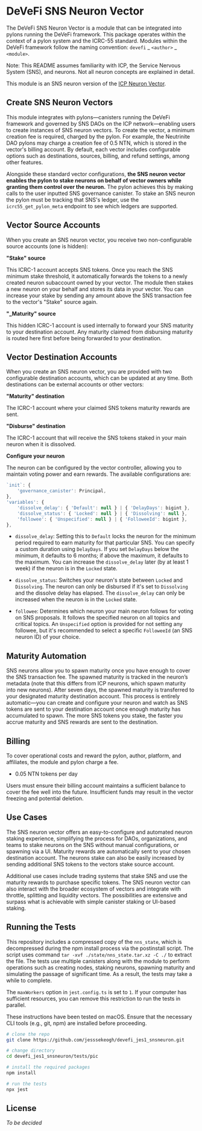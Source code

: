 # DeVeFi SNS Neuron Vector
The DeVeFi SNS Neuron Vector is a module that can be integrated into pylons running the DeVeFi framework. This package operates within the context of a pylon system and the ICRC-55 standard. Modules within the DeVeFi framework follow the naming convention: `devefi` _ `<author>` _ `<module>`.

Note: This README assumes familiarity with ICP, the Service Nervous System (SNS), and neurons. Not all neuron concepts are explained in detail.

This module is an SNS neuron version of the [ICP Neuron Vector](https://github.com/jesssekeogh/devefi_jes1_icpneuron).

## Create SNS Neuron Vectors

This module integrates with pylons—canisters running the DeVeFi framework and governed by SNS DAOs on the ICP network—enabling users to create instances of SNS neuron vectors. To create the vector, a minimum creation fee is required, charged by the pylon. For example, the Neutrinite DAO pylons may charge a creation fee of 0.5 NTN, which is stored in the vector's billing account. By default, each vector includes configurable options such as destinations, sources, billing, and refund settings, among other features. 

Alongside these standard vector configurations, **the SNS neuron vector enables the pylon to stake neurons on behalf of vector owners while granting them control over the neuron.** The pylon achieves this by making calls to the user inputted SNS governance canister. To stake an SNS neuron the pylon must be tracking that SNS's ledger, use the `icrc55_get_pylon_meta` endpoint to see which ledgers are supported.

## Vector Source Accounts

When you create an SNS neuron vector, you receive two non-configurable source accounts (one is hidden):

**"Stake" source** 

This ICRC-1 account accepts SNS tokens. Once you reach the SNS minimum stake threshold, it automatically forwards the tokens to a newly created neuron subaccount owned by your vector. The module then stakes a new neuron on your behalf and stores its data in your vector. You can increase your stake by sending any amount above the SNS transaction fee to the vector's "Stake" source again.

**"_Maturity" source**

This hidden ICRC-1 account is used internally to forward your SNS maturity to your destination account. Any maturity claimed from disbursing maturity is routed here first before being forwarded to your destination.

## Vector Destination Accounts

When you create an SNS neuron vector, you are provided with two configurable destination accounts, which can be updated at any time. Both destinations can be external accounts or other vectors:

**"Maturity" destination**

The ICRC-1 account where your claimed SNS tokens maturity rewards are sent.

**"Disburse" destination**

The ICRC-1 account that will receive the SNS tokens staked in your main neuron when it is dissolved.

**Configure your neuron**

The neuron can be configured by the vector controller, allowing you to maintain voting power and earn rewards. The available configurations are:

```javascript
`init`: {
    'governance_canister': Principal,
},
'variables': {
    'dissolve_delay': { 'Default': null } | { 'DelayDays': bigint },
    'dissolve_status': { 'Locked': null } | { 'Dissolving': null },
    'followee': { 'Unspecified': null } | { 'FolloweeId': bigint },
},
```

- `dissolve_delay`: Setting this to `Default` locks the neuron for the minimum period required to earn maturity for that particular SNS. You can specify a custom duration using `DelayDays`. If you set `DelayDays` below the minimum, it defaults to 6 months; if above the maximum, it defaults to the maximum. You can increase the `dissolve_delay` later (by at least 1 week) if the neuron is in the `Locked` state.

- `dissolve_status`: Switches your neuron's state between `Locked` and `Dissolving`. The neuron can only be disbursed if it's set to `Dissolving` and the dissolve delay has elapsed. The `dissolve_delay` can only be increased when the neuron is in the `Locked` state.

- `followee`: Determines which neuron your main neuron follows for voting on SNS proposals. It follows the specified neuron on all topics and critical topics. An `Unspecified` option is provided for not setting any followee, but it's recommended to select a specific `FolloweeId` (an SNS neuron ID) of your choice.

## Maturity Automation

SNS neurons allow you to spawn maturity once you have enough to cover the SNS transaction fee. The spawned maturity is tracked in the neuron’s metadata (note that this differs from ICP neurons, which spawn maturity into new neurons). After seven days, the spawned maturity is transferred to your designated maturity destination account. This process is entirely automatic—you can create and configure your neuron and watch as SNS tokens are sent to your destination account once enough maturity has accumulated to spawn. The more SNS tokens you stake, the faster you accrue maturity and SNS rewards are sent to the destination.

## Billing

To cover operational costs and reward the pylon, author, platform, and affiliates, the module and pylon charge a fee.

- 0.05 NTN tokens per day

Users must ensure their billing account maintains a sufficient balance to cover the fee well into the future. Insufficient funds may result in the vector freezing and potential deletion.

## Use Cases

The SNS neuron vector offers an easy-to-configure and automated neuron staking experience, simplifying the process for DAOs, organizations, and teams to stake neurons on the SNS without manual configurations, or spawning via a UI. Maturity rewards are automatically sent to your chosen destination account. The neurons stake can also be easily increased by sending additional SNS tokens to the vectors stake source account.

Additional use cases include trading systems that stake SNS and use the maturity rewards to purchase specific tokens. The SNS neuron vector can also interact with the broader ecosystem of vectors and integrate with throttle, splitting and liquidity vectors. The possibilities are extensive and surpass what is achievable with simple canister staking or UI-based staking.

## Running the Tests

This repository includes a compressed copy of the `nns_state`, which is decompressed during the npm install process via the postinstall script. The script uses command `tar -xvf ./state/nns_state.tar.xz -C ./` to extract the file. The tests use multiple canisters along with the module to perform operations such as creating nodes, staking neurons, spawning maturity and simulating the passage of significant time. As a result, the tests may take a while to complete.

The `maxWorkers` option in `jest.config.ts` is set to `1`. If your computer has sufficient resources, you can remove this restriction to run the tests in parallel.

These instructions have been tested on macOS. Ensure that the necessary CLI tools (e.g., git, npm) are installed before proceeding.

```bash
# clone the repo
git clone https://github.com/jesssekeogh/devefi_jes1_snsneuron.git

# change directory
cd devefi_jes1_snsneuron/tests/pic

# install the required packages
npm install

# run the tests
npx jest
```

## License

*To be decided*
